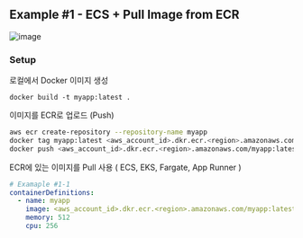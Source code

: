 ## Example #1 - ECS + Pull Image from ECR 
![image](https://github.com/user-attachments/assets/ff06dc12-0d3c-4c08-8cd2-dcef13a34b28)

### Setup
로컬에서 Docker 이미지 생성
```
docker build -t myapp:latest .
```

 이미지를 ECR로 업로드 (Push)
```bash
aws ecr create-repository --repository-name myapp
docker tag myapp:latest <aws_account_id>.dkr.ecr.<region>.amazonaws.com/myapp:latest
docker push <aws_account_id>.dkr.ecr.<region>.amazonaws.com/myapp:latest
```

ECR에 있는 이미지를 Pull 사용
( ECS, EKS, Fargate, App Runner )
```yaml
# Examaple #1-1
containerDefinitions:
  - name: myapp
    image: <aws_account_id>.dkr.ecr.<region>.amazonaws.com/myapp:latest
    memory: 512
    cpu: 256

```
